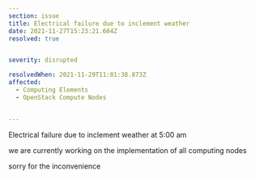 ```yaml
---
section: issue
title: Electrical failure due to inclement weather
date: 2021-11-27T15:23:21.604Z
resolved: true


severity: disrupted

resolvedWhen: 2021-11-29T11:01:38.873Z
affected:
  - Computing Elements
  - OpenStack Compute Nodes


---
```

Electrical failure due to inclement weather at 5:00 am

we are currently working on the implementation of all computing nodes

sorry for the inconvenience
